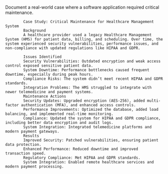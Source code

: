 Document a real-world case where a software application required critical maintenance.

            Case Study: Critical Maintenance for Healthcare Management System
            Background
            A healthcare provider used a legacy Healthcare Management System (HMS) for patient data, billing, and scheduling. Over time, the system experienced security vulnerabilities, performance issues, and non-compliance with updated regulations like HIPAA and GDPR.

            Issues Identified
            Security Vulnerabilities: Outdated encryption and weak access control exposed sensitive patient data.
            System Downtime: Performance bottlenecks caused frequent downtime, especially during peak hours.
            Compliance Risks: The system didn’t meet recent HIPAA and GDPR standards.
            Integration Problems: The HMS struggled to integrate with newer telemedicine and payment systems.
            Maintenance Actions
            Security Updates: Upgraded encryption (AES-256), added multi-factor authentication (MFA), and enhanced access controls.
            Performance Improvements: Optimized the database, added load balancing, and implemented real-time monitoring.
            Compliance: Updated the system for HIPAA and GDPR compliance, including better data encryption and audit logs.
            System Integration: Integrated telemedicine platforms and modern payment gateways.
            Results
            Improved Security: Patched vulnerabilities, ensuring patient data protection.
            Enhanced Performance: Reduced downtime and improved transaction speed.
            Regulatory Compliance: Met HIPAA and GDPR standards.
            System Integration: Enabled remote healthcare services and modern payment processing.
